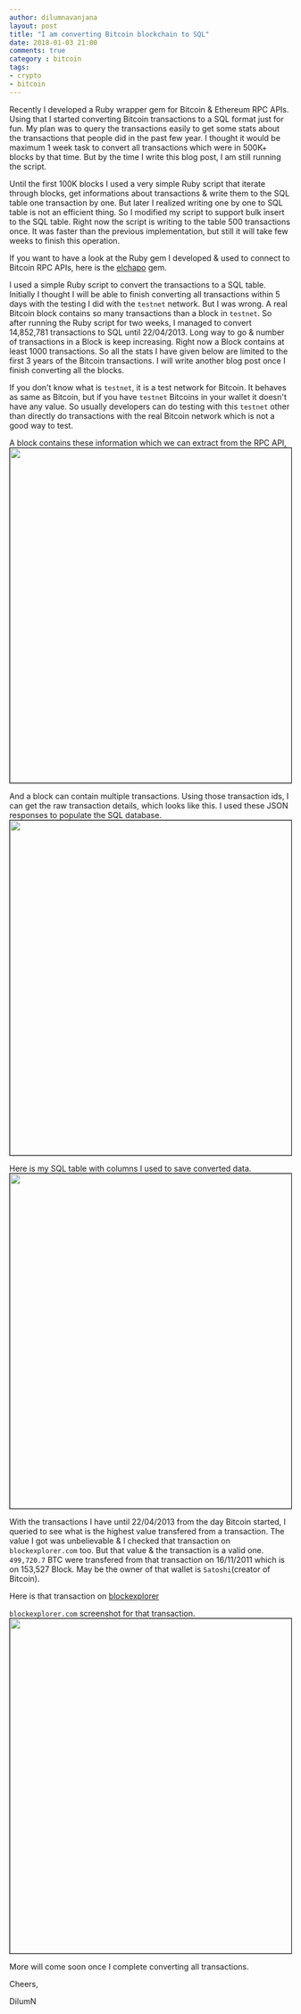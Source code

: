 ```yaml
---
author: dilumnavanjana
layout: post
title: "I am converting Bitcoin blockchain to SQL"
date: 2018-01-03 21:00
comments: true
category : bitcoin
tags:
- crypto
- bitcoin
---
```


Recently I developed a Ruby wrapper gem for Bitcoin & Ethereum RPC APIs. Using that I started converting Bitcoin transactions to a SQL format just for fun. My plan was to query the transactions easily to get some stats about the transactions that people did in the past few year. I thought it would be maximum 1 week task to convert all transactions which were in 500K+ blocks by that time. But by the time I write this blog post, I am still running the script.

Until the first 100K blocks I used a very simple Ruby script that iterate through blocks, get informations about transactions & write them to the SQL table one transaction by one. But later I realized writing one by one to SQL table is not an efficient thing. So I modified my script to support bulk insert to the SQL table. Right now the script is writing to the table 500 transactions once. It was faster than the previous implementation, but still it will take few weeks to finish this operation.

If you want to have a look at the Ruby gem I developed & used to connect to Bitcoin RPC APIs, here is the [elchapo](https://github.com/dilumn/elchapo) gem.

I used a simple Ruby script to convert the transactions to a SQL table. Initially I thought I will be able to finish converting all transactions within 5 days with the testing I did with the `testnet` network. But I was wrong. A real Bitcoin block contains so many transactions than a block in `testnet`. So after running the Ruby script for two weeks, I managed to convert 14,852,781 transactions to SQL until 22/04/2013. Long way to go & number of transactions in a Block is keep increasing. Right now a Block contains at least 1000 transactions. So all the stats I have given below are limited to the first 3 years of the Bitcoin transactions. I will write another blog post once I finish converting  all the blocks.

If you don't know what is `testnet`, it is a test network for Bitcoin. It behaves as same as Bitcoin, but if you have `testnet` Bitcoins in your wallet it doesn't have any value. So usually developers can do testing with this `testnet` other than directly do transactions with the real Bitcoin network which is not a good way to test.

A block contains these information which we can extract from the RPC API,
<img height="600" width="800" style='border:1px solid #000000' src="{{ site.url }}/images/bt_block.png"/>

And a block can contain multiple transactions. Using those transaction ids, I can get the raw transaction details, which looks like this. I used these JSON responses to populate the SQL database.
<img height="600" width="800" style='border:1px solid #000000' src="{{ site.url }}/images/bt_transaction.png"/>

Here is my SQL table with columns I used to save converted data.
<img height="600" width="800" style='border:1px solid #000000' src="{{ site.url }}/images/bt_table.png"/>

With the transactions I have until 22/04/2013 from the day Bitcoin started, I queried to see what is the highest value transfered from a transaction. The value I got was unbelievable & I checked that transaction on `blockexplorer.com` too. But that value & the transaction is a valid one. `499,720.7` BTC were transfered from that transaction on 16/11/2011 which is on 153,527 Block. May be the owner of that wallet is `Satoshi`(creator of Bitcoin).

Here is that transaction on [blockexplorer](https://blockexplorer.com/tx/044e32f5e01d70333fb84b744cb936bf49acab518282c111894b18bcf3a63c12)

`blockexplorer.com` screenshot for that transaction.
<img height="600" width="800" style='border:1px solid #000000' src="{{ site.url }}/images/bt_highest.png"/>

More will come soon once I complete converting all transactions.

Cheers,

DilumN
